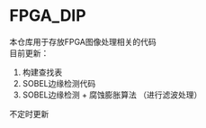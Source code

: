 # FPGA_DIP
本仓库用于存放FPGA图像处理相关的代码  
目前更新：  
1.   构建查找表  
2.   SOBEL边缘检测代码  
3.   SOBEL边缘检测 + 腐蚀膨胀算法 （进行滤波处理）


不定时更新
